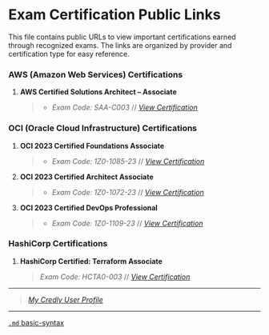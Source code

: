 
# Exam Certification Public Links

This file contains public URLs to view important certifications earned through recognized exams. The links are organized by provider and certification type for easy reference.

### AWS (Amazon Web Services) Certifications

1. **AWS Certified Solutions Architect – Associate**
    > - *Exam Code: SAA-C003* // *[View Certification](https://www.credly.com/badges/3f558130-cd86-4d43-9d1a-2ace41c1ffc9/public_url)*

### OCI (Oracle Cloud Infrastructure) Certifications

1. **OCI 2023 Certified Foundations Associate**
    > - *Exam Code: 1Z0-1085-23* // *[View Certification](https://catalog-education.oracle.com/ords/certview/sharebadge?id=F0D3BF475261425D06D42D9F17188F166521CCAB6814AD706864AAB71B0FBD34)*

2. **OCI 2023 Certified Architect Associate**
    > - *Exam Code: 1Z0-1072-23* // *[View Certification](https://catalog-education.oracle.com/ords/certview/sharebadge?id=E20F4B490A6B59D77DABB4E8DD1DE507BADF2F5F387ED9C773DD093BC53BFEFF)*

3. **OCI 2023 Certified DevOps Professional**
    > - *Exam Code: 1Z0-1109-23* // *[View Certification]()*

### HashiCorp Certifications

1. **HashiCorp Certified: Terraform Associate**
    > *Exam Code: HCTA0-003* // *[View Certification](https://www.credly.com/badges/0efa4519-229d-48d1-8cc6-df309508501c/public_url)*

---

> *[My Credly User Profile](https://www.credly.com/users/spp-master)*

---

[`.md` basic-syntax](https://www.markdownguide.org/basic-syntax/)